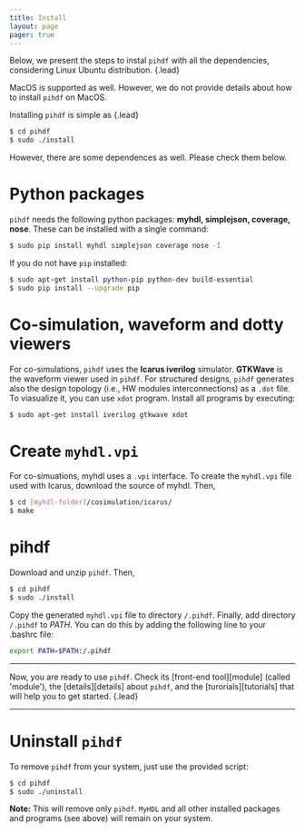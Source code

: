 ```yaml
---
title: Install
layout: page 
pager: true
---
```


Below, we present the steps to instal `pihdf` with all the dependencies, considering Linux Ubuntu distribution.
{.lead}

MacOS is supported as well. However, we do not provide details about how to install `pihdf` on MacOS.

Installing `pihdf` is simple as
{.lead}

```.bash
$ cd pihdf
$ sudo ./install
```
However, there are some dependences as well. Please check them below.

Python packages
===============
`pihdf` needs the following python packages: __myhdl, simplejson, coverage, nose__. 
These can be installed with a single command:

```.bash
$ sudo pip install myhdl simplejson coverage nose -I
```

If you do not have `pip` installed:
```.bash
$ sudo apt-get install python-pip python-dev build-essential 
$ sudo pip install --upgrade pip 
```

Co-simulation, waveform and dotty viewers
=========================================
For co-simulations, `pihdf` uses the __Icarus iverilog__ simulator. __GTKWave__ is the waveform viewer used in `pihdf`. For structured designs, `pihdf` generates also the design topology (i.e., HW modules interconnections) as a `.dot` file. To viasualize it, you can use `xdot` program. Install all programs by executing:

```.bash
$ sudo apt-get install iverilog gtkwave xdot
```

<!--
Icarus
======
For co-simulations, `pihdf` uses the Icarus simulator. The version we suggest is `jeras-iverilog-bae0243`.
Icarus requires __autoconf, flex, bison, gperf__ to be installed. If you do not have them already on your system:

```.bash
$ sudo apt-get install autoconf flex bison gperf
```

To install __Icarus__ simulator, download and unzip `jeras-iverilog-bae0243.zip` file. Then,

```.bash
$ cd jeras-iverilog-bae0243
$ autoconf
$ ./configure
$ make 
$ sudo make install
$ cd ..
```

__GTKWave__ is the waveform viewer used in `pihdf`. Install it by:

```.bash
$ sudo apt-get install gtkwave
```
-->

Create `myhdl.vpi`
==================
For co-simuations, myhdl uses a `.vpi` interface. To create the `myhdl.vpi` file used with Icarus, download the source of myhdl. Then,

```.bash
$ cd [myhdl-folder]/cosimulation/icarus/
$ make 
```

pihdf
=====

Download and unzip `pihdf`. Then,

```.bash
$ cd pihdf
$ sudo ./install
```

Copy the generated `myhdl.vpi` file to directory `/.pihdf`. Finally, add directory `/.pihdf` to _PATH_.
You can do this by adding the following line to your .bashrc file:

```.bash
export PATH=$PATH:/.pihdf
```

* * *
Now, you are ready to use `pihdf`. Check its [front-end tool][module] (called 'module'), the [details][details] about `pihdf`, and the [turorials][tutorials] that will help you to get started.
{.lead}

* * *
Uninstall `pihdf`
=================
To remove `pihdf` from your system, just use the provided script:

```.bash
$ cd pihdf
$ sudo ./uninstall
```
__Note:__ This will remove only `pihdf`. `MyHDL` and all other installed packages and programs (see above) will remain on your system.
